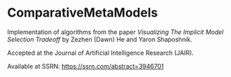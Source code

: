 # ComparativeMetaModels

Implementation of algorithms from the paper *Visualizing The Implicit Model Selection Tradeoff* by Zezhen (Dawn) He and Yaron Shaposhnik.

Accepted at the Journal of Artificial Intelligence Research (JAIR).

Available at SSRN: https://ssrn.com/abstract=3946701
